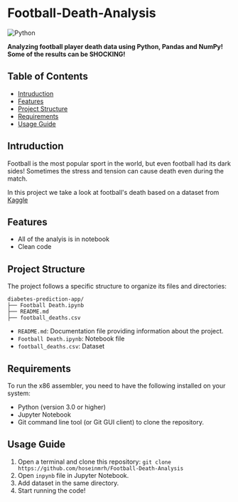 # Football-Death-Analysis

![Python](https://img.shields.io/badge/Python-FFD43B?style=for-the-badge&logo=python&logoColor=306998)
<p><strong>Analyzing football player death data using Python, Pandas and NumPy! Some of the results can be SHOCKING!</strong></p>


## Table of Contents
- [Intruduction](#intruduction)
- [Features](#features)
- [Project Structure](#project-structure)
- [Requirements](#requirements)
- [Usage Guide](#usage-guide)

## Intruduction
Football is the most popular sport in the world, but even football had its dark sides! Sometimes the stress and tension can cause death even during the match. <br/>

In this project we take a look at football's death based on a dataset from [Kaggle](https://kaggle.com/) <br/>

## Features
- All of the analyis is in notebook
- Clean code

## Project Structure
The project follows a specific structure to organize its files and directories:
```
diabetes-prediction-app/
├── Football Death.ipynb
├── README.md
├── football_deaths.csv
```
- `README.md`: Documentation file providing information about the project.
- `Football Death.ipynb`: Notebook file
- `football_deaths.csv`: Dataset

## Requirements
To run the x86 assembler, you need to have the following installed on your system:
* Python (version 3.0 or higher)
* Jupyter Notebook
* Git command line tool (or Git GUI client) to clone the repository.

## Usage Guide
1. Open a terminal and clone this repository: `git clone https://github.com/hoseinmrh/Football-Death-Analysis`
2. Open `inpynb` file in Jupyter Notebook.
3. Add dataset in the same directory.
4. Start running the code!
